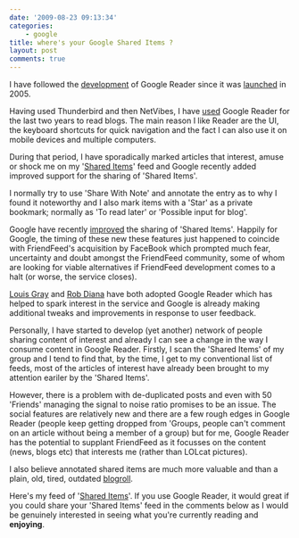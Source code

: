 ```yaml
---
date: '2009-08-23 09:13:34'
categories:
    - google
title: where's your Google Shared Items ?
layout: post
comments: true
---
```

I have followed the
[development](http://www.nbrightside.com/blog/2006/09/29/google-reader-gets-revamp)
of Google Reader since it was
[launched](http://www.nbrightside.com/blog/2005/10/10/google-reader/) in
2005.

Having used Thunderbird and then NetVibes, I have
[used](http://www.nbrightside.com/blog/2007/02/18/resisting-the-lure-of-google-reader)
Google Reader for the last two years to read blogs. The main reason I
like Reader are the UI, the keyboard shortcuts for quick navigation and
the fact I can also use it on mobile devices and multiple computers.

During that period, I have sporadically marked articles that interest,
amuse or shock me on my '[Shared
Items](http://www.nbrightside.com/blog/2007/02/21/how-to-display-google-shared-items-on-wordpress)'
feed and Google recently added improved support for the sharing of
'Shared Items'.

I normally try to use 'Share With Note' and annotate the entry as to why
I found it noteworthy and I also mark items with a 'Star' as a private
bookmark; normally as 'To read later' or 'Possible input for blog'.

Google have recently
[improved](http://googlereader.blogspot.com/2009/07/following-liking-and-people-searching.html)
the sharing of 'Shared Items'. Happily for Google, the timing of these
new these features just happened to coincide with FriendFeed's
acquisition by FaceBook which prompted much fear, uncertainty and doubt
amongst the FriendFeed community, some of whom are looking for viable
alternatives if FriendFeed development comes to a halt (or worse, the
service closes).

[Louis
Gray](http://www.louisgray.com/live/2009/08/conversations-on-google-reader-shared.html)
and [Rob
Diana](http://regulargeek.com/2009/08/20/a-more-serious-look-at-google-reader/)
have both adopted Google Reader which has helped to spark interest in
the service and Google is already making additional tweaks and
improvements in response to user feedback.

Personally, I have started to develop (yet another) network of people
sharing content of interest and already I can see a change in the way I
consume content in Google Reader. Firstly, I scan the 'Shared Items' of
my group and I tend to find that, by the time, I get to my conventional
list of feeds, most of the articles of interest have already been
brought to my attention eariler by the 'Shared Items'.

However, there is a problem with de-duplicated posts and even with 50
'Friends' managing the signal to noise ratio promises to be an issue.
The social features are relatively new and there are a few rough edges
in Google Reader (people keep getting dropped from 'Groups, people can't
comment on an article without being a member of a group) but for me,
Google Reader has the potential to supplant FriendFeed as it focusses on
the content (news, blogs etc) that interests me (rather than LOLcat
pictures).

I also believe annotated shared items are much more valuable and than a
plain, old, tired, outdated
[blogroll](http://www.nbrightside.com/blog/2006/08/09/wheres-your-blogroll).

Here's my feed of '[Shared
Items](https://www.google.com/reader/shared/08375973873450584543)'. If
you use Google Reader, it would great if you could share your 'Shared
Items' feed in the comments below as I would be genuinely interested in
seeing what you're currently reading and **enjoying**.
